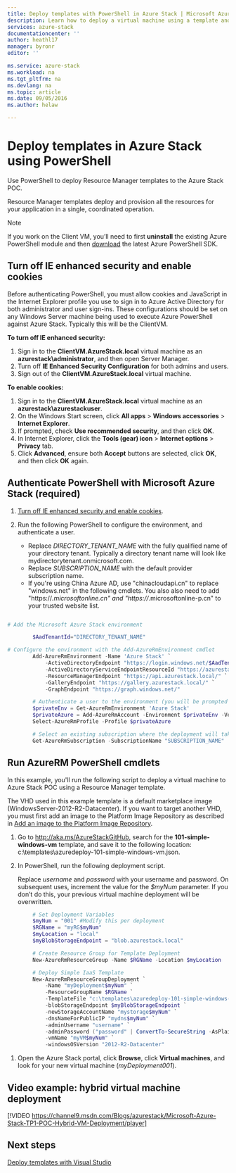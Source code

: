```yaml
---
title: Deploy templates with PowerShell in Azure Stack | Microsoft Azure
description: Learn how to deploy a virtual machine using a template and PowerShell.
services: azure-stack
documentationcenter: ''
author: heathl17
manager: byronr
editor: ''

ms.service: azure-stack
ms.workload: na
ms.tgt_pltfrm: na
ms.devlang: na
ms.topic: article
ms.date: 09/05/2016
ms.author: helaw

---
```

# Deploy templates in Azure Stack using PowerShell
Use PowerShell to deploy Resource Manager templates to the Azure Stack POC.

Resource Manager templates deploy and provision all the resources for your application in a single, coordinated operation.

> [!NOTE]
> If you work on the Client VM, you’ll need to first **uninstall** the existing Azure PowerShell module and then [download](http://aka.ms/azStackPsh) the latest Azure PowerShell SDK. 
> 
> 

## Turn off IE enhanced security and enable cookies
Before authenticating PowerShell, you must allow cookies and JavaScript in the Internet Explorer profile you use to sign in to Azure Active Directory for both administrator and user sign-ins. These configurations should be set on any Windows Server machine being used to execute Azure PowerShell against Azure Stack. Typically this will be the ClientVM.

**To turn off IE enhanced security:**

1. Sign in to the **ClientVM.AzureStack.local** virtual machine as an **azurestack\administrator**, and then open Server Manager.
2. Turn off **IE Enhanced Security Configuration** for both admins and users.
3. Sign out of the **ClientVM.AzureStack.local** virtual machine.

**To enable cookies:**

1. Sign in to the **ClientVM.AzureStack.local** virtual machine as an **azurestack\azurestackuser**.
2. On the Windows Start screen, click **All apps** &gt; **Windows accessories** &gt; **Internet Explorer**.
3. If prompted, check **Use recommended security**, and then click **OK**.
4. In Internet Explorer, click the **Tools (gear) icon** &gt; **Internet options** &gt; **Privacy** tab.
5. Click **Advanced**, ensure both **Accept** buttons are selected, click **OK**, and then click **OK** again.

## Authenticate PowerShell with Microsoft Azure Stack (required)
1. [Turn off IE enhanced security and enable cookies](azure-stack-sql-rp-deploy-long.md#turn-off-ie-enhanced-security-and-enable-cookies).
2. Run the following PowerShell to configure the environment, and authenticate a user.
   
   * Replace *DIRECTORY_TENANT_NAME* with the fully qualified name of your directory tenant. Typically a directory tenant name will look like mydirectorytenant.onmicrosoft.com.
   * Replace *SUBSCRIPTION_NAME* with the default provider subscription name.
   * If you're using China Azure AD, use "chinacloudapi.cn" to replace "windows.net" in the following cmdlets. You also also need to add "https://*.microsoftonline.cn" and "https://*.microsoftonline-p.cn" to your trusted website list.

```PowerShell

# Add the Microsoft Azure Stack environment

        $AadTenantId="DIRECTORY_TENANT_NAME"

# Configure the environment with the Add-AzureRmEnvironment cmdlet
        Add-AzureRmEnvironment -Name 'Azure Stack' `
            -ActiveDirectoryEndpoint "https://login.windows.net/$AadTenantId/" `
            -ActiveDirectoryServiceEndpointResourceId "https://azurestack.local-api/"`
            -ResourceManagerEndpoint "https://api.azurestack.local/" `
            -GalleryEndpoint "https://gallery.azurestack.local/" `
            -GraphEndpoint "https://graph.windows.net/"

        # Authenticate a user to the environment (you will be prompted during authentication)
        $privateEnv = Get-AzureRmEnvironment 'Azure Stack'
        $privateAzure = Add-AzureRmAccount -Environment $privateEnv -Verbose
        Select-AzureRmProfile -Profile $privateAzure

        # Select an existing subscription where the deployment will take place
        Get-AzureRmSubscription -SubscriptionName "SUBSCRIPTION_NAME"  | Select-AzureRmSubscription
```


## Run AzureRM PowerShell cmdlets
In this example, you'll run the following script to deploy a virtual machine to Azure Stack POC using a Resource Manager template.

The VHD used in this example template is a default marketplace image (WindowsServer-2012-R2-Datacenter). If you want to target another VHD, you must first add an image to the Platform Image Repository as described in [Add an image to the Platform Image Repository](azure-stack-add-image-pir.md).

1. Go to <http://aka.ms/AzureStackGitHub>, search for the **101-simple-windows-vm** template, and save it to the following location: c:\\templates\\azuredeploy-101-simple-windows-vm.json.
2. In PowerShell, run the following deployment script.
   
   Replace *username* and *password* with your username and password. On subsequent uses, increment the value for the *$myNum* parameter. If you don’t do this, your previous virtual machine deployment will be overwritten.

```PowerShell
        # Set Deployment Variables
        $myNum = "001" #Modify this per deployment
        $RGName = "myRG$myNum"
        $myLocation = "local"
        $myBlobStorageEndpoint = "blob.azurestack.local"

        # Create Resource Group for Template Deployment
        New-AzureRmResourceGroup -Name $RGName -Location $myLocation

        # Deploy Simple IaaS Template
        New-AzureRmResourceGroupDeployment `
            -Name "myDeployment$myNum" `
            -ResourceGroupName $RGName `
            -TemplateFile "c:\templates\azuredeploy-101-simple-windows-vm.json" `
            -blobStorageEndpoint $myBlobStorageEndpoint `
            -newStorageAccountName "mystorage$myNum" `
            -dnsNameForPublicIP "mydns$myNum" `
            -adminUsername "username" `
            -adminPassword ("password" | ConvertTo-SecureString -AsPlainText -Force) `
            -vmName "myVM$myNum" `
            -windowsOSVersion "2012-R2-Datacenter"
```

1. Open the Azure Stack portal, click **Browse**, click **Virtual machines**, and look for your new virtual machine (*myDeployment001*).

## Video example: hybrid virtual machine deployment
[!VIDEO https://channel9.msdn.com/Blogs/azurestack/Microsoft-Azure-Stack-TP1-POC-Hybrid-VM-Deployment/player]


## Next steps
[Deploy templates with Visual Studio](azure-stack-deploy-template-visual-studio.md)

